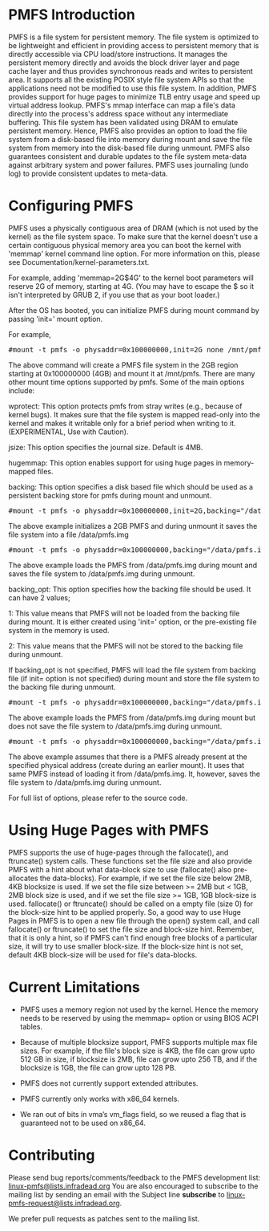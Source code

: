 
PMFS Introduction
=================

PMFS is a file system for persistent memory. The file system is optimized to be
lightweight and efficient in providing access to persistent memory that is
directly accessible via CPU load/store instructions. It manages the persistent
memory directly and avoids the block driver layer and page cache layer and thus
provides synchronous reads and writes to persistent area. It supports all the
existing POSIX style file system APIs so that the applications need not be
modified to use this file system. In addition, PMFS provides support for huge
pages to minimize TLB entry usage and speed up virtual address lookup. PMFS's
mmap interface can map a file's data directly into the process's address space
without any intermediate buffering. This file system has been validated using
DRAM to emulate persistent memory. Hence, PMFS also provides an option to load
the file system from a disk-based file into memory during mount and save the
file system from memory into the disk-based file during unmount. PMFS also
guarantees consistent and durable updates to the file system meta-data against
arbitrary system and power failures. PMFS uses journaling (undo log) to provide
consistent updates to meta-data.


Configuring PMFS
================

PMFS uses a physically contiguous area of DRAM (which is not used by the
kernel) as the file system space. To make sure that the kernel doesn't use a
certain contiguous physical memory area you can boot the kernel with 'memmap'
kernel command line option.  For more information on this, please see
Documentation/kernel-parameters.txt.

For example, adding 'memmap=2G$4G' to the kernel boot parameters will reserve
2G of memory, starting at 4G.  (You may have to escape the $ so it isn't
interpreted by GRUB 2, if you use that as your boot loader.)

After the OS has booted, you can initialize PMFS during mount command by
passing 'init=' mount option.

For example,

<pre>#mount -t pmfs -o physaddr=0x100000000,init=2G none /mnt/pmfs</pre>

The above command will create a PMFS file system in the 2GB region starting at
0x100000000 (4GB) and mount it at /mnt/pmfs.  There are many other mount time
options supported by pmfs. Some of the main options include:

wprotect: This option protects pmfs from stray writes (e.g., because of kernel
bugs). It makes sure that the file system is mapped read-only into the kernel
and makes it writable only for a brief period when writing to it. (EXPERIMENTAL,
Use with Caution).  

jsize: This option specifies the journal size. Default is 4MB.

hugemmap: This option enables support for using huge pages in memory-mapped
files.  

backing: This option specifies a disk based file which should be used as a
persistent backing store for pmfs during mount and unmount.

<pre>#mount -t pmfs -o physaddr=0x100000000,init=2G,backing="/data/pmfs.img" none /mnt/pmfs</pre>

The above example initializes a 2GB PMFS and during unmount it saves the file
system into a file /data/pmfs.img

<pre>#mount -t pmfs -o physaddr=0x100000000,backing="/data/pmfs.img" none /mnt/pmfs</pre>

The above example loads the PMFS from /data/pmfs.img during mount and saves
the file system to /data/pmfs.img during unmount.

backing_opt: This option specifies how the backing file should be used. It can
have 2 values;

1: This value means that PMFS will not be loaded from the backing file during
mount. It is either created using 'init=' option, or the pre-existing file
system in the memory is used.

2: This value means that the PMFS will not be stored to the backing file during
unmount.

If backing_opt is not specified, PMFS will load the file system from backing
file (if init= option is not specified) during mount and store the file system
to the backing file during unmount.

<pre>#mount -t pmfs -o physaddr=0x100000000,backing="/data/pmfs.img",backing_opt=2 none /mnt/pmfs</pre>

The above example loads the PMFS from /data/pmfs.img during mount but does not
save the file system to /data/pmfs.img during unmount.

<pre>#mount -t pmfs -o physaddr=0x100000000,backing="/data/pmfs.img",backing_opt=1 none /mnt/pmfs</pre>

The above example assumes that there is a PMFS already present at the specified
physical address (create during an earlier mount). It uses that same PMFS
instead of loading it from /data/pmfs.img. It, however, saves the file system
to /data/pmfs.img during unmount. 

For full list of options, please refer to the source code. 


Using Huge Pages with PMFS 
==========================

PMFS supports the use of huge-pages through the fallocate(), and ftruncate()
system calls. These functions set the file size and also provide PMFS with a
hint about what data-block size to use (fallocate() also pre-allocates the
data-blocks).  For example, if we set the file size below 2MB, 4KB blocksize is
used.  If we set the file size between >= 2MB but < 1GB, 2MB block size is used,
and if we set the file size >= 1GB, 1GB block-size is used.  fallocate() or
ftruncate() should be called on a empty file (size 0) for the block-size hint
to be applied properly. So, a good way to use Huge Pages in PMFS is to open a
new file through the open() system call, and call fallocate() or ftruncate() to
set the file size and block-size hint.  Remember, that it is only a hint, so if
PMFS can't find enough free blocks of a particular size, it will try to use
smaller block-size.  If the block-size hint is not set, default 4KB block-size
will be used for file's data-blocks.


Current Limitations
===================

* PMFS uses a memory region not used by the kernel. Hence the memory needs to
be reserved by using the memmap= option or using BIOS ACPI tables.

* Because of multiple blocksize support, PMFS supports multiple max file
sizes. For example, if the file's block size is 4KB, the file can grow upto
512 GB in size, if blocksize is 2MB, file can grow upto 256 TB, and if the
blocksize is 1GB, the file can grow upto 128 PB.

* PMFS does not currently support extended attributes.

* PMFS currently only works with x86_64 kernels.

* We ran out of bits in vma’s vm_flags field, so we reused a flag that is
guaranteed not to be used on x86_64.


Contributing
============

Please send bug reports/comments/feedback to the PMFS development
list: linux-pmfs@lists.infradead.org
You are also encouraged to subscribe to the mailing list
by sending an email with the Subject line **subscribe** to
linux-pmfs-request@lists.infradead.org.

We prefer pull requests as patches sent to the mailing list.